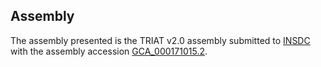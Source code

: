 

Assembly
--------

The assembly presented is the TRIAT v2.0 assembly submitted to
[INSDC](http://www.insdc.org) with the assembly accession
[GCA\_000171015.2](http://www.ebi.ac.uk/ena/data/view/GCA_000171015.2).
